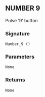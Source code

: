 ## NUMBER 9

Pulse ‘9’ button


### Signature

`Number_9 ()`


### Parameters

`None`


### Returns

`None`